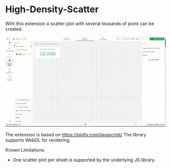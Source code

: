 # High-Density-Scatter

Wiht this extension a scatter plot with several tousands of point can be created. 


![High-Density-Scatter.gif](demo/HighDensityScatter.gif)

The extension is based on https://plotly.com/javascript/
The library supports WebGL for rendering.

Known Limitations:
- One scatter plot per sheet is supported by the underlying JS library.
